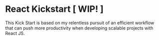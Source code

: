 # React Kickstart [ WIP! ]

This Kick Start is based on my relentless pursuit of an efficient workflow that can push more productivity when developing scalable projects with React JS.
